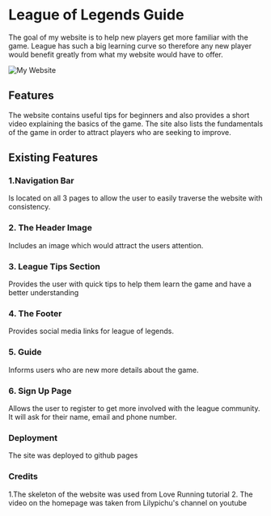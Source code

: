 # League of Legends Guide
  
The goal of my website is to help new players get more familiar with the game. League has such a big learning curve so therefore
any new player would benefit greatly from what my website would have to offer.


![My Website](assets/images/screenshot1.jpg)

## Features

The website contains useful tips for beginners and also provides a short video explaining the basics of the game.
The site also lists the fundamentals of the game in order to attract players who are seeking to improve.

## Existing Features

### 1.Navigation Bar

Is located on all 3 pages to allow the user to easily traverse the website with consistency.

### 2. The Header Image

Includes an image which would attract the users attention.

### 3. League Tips Section

Provides the user with quick tips to help them learn the game and have a better understanding

### 4. The Footer

Provides social media links for league of legends.

### 5. Guide 

Informs users who are new more details about the game.

### 6. Sign Up Page

Allows the user to register to get more involved with the league community.
It will ask for their name, email and phone number.

### Deployment

The site was deployed to github pages

### Credits 

1.The skeleton of the website was used from Love Running tutorial
2. The video on the homepage was taken from Lilypichu's channel on youtube
